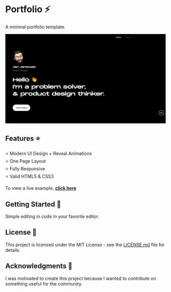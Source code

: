# Portfolio ⚡️
A minimal portfolio template.

![Portfolio](images/portfolio.jpg)

## Features ⭐

⭐ Modern UI Design + Reveal Animations\
⭐ One Page Layout\
⭐ Fully Responsive\
⭐ Valid HTML5 & CSS3

To view a live example, **[click here](https://janjaneczek.github.io/portfolio)**

## Getting Started 🚀

Simple editing in code in your favorite editor.

## License 📄

This project is licensed under the MIT License - see the [LICENSE.md](LICENSE.md) file for details

## Acknowledgments 🎁

I was motivated to create this project because I wanted to contribute on something useful for the community.
